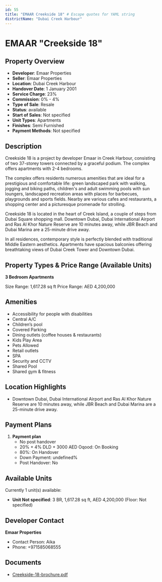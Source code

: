 ```yaml
---
id: 55
title: "EMAAR Creekside 18" # Escape quotes for YAML string
districtName: "Dubai Creek Harbour"
---
```


# EMAAR "Creekside 18"

## Property Overview
- **Developer**: Emaar Properties
- **Seller**: Emaar Properties
- **Location**: Dubai Creek Harbour
- **Handover Date**: 1 January 2001
- **Service Charge**: 23%
- **Commission**: 0% - 4%
- **Type of Sale**: Resale
- **Status**: available
- **Start of Sales**: Not specified
- **Unit Types**: Apartments
- **Finishes**: Semi Furnished
- **Payment Methods**: Not specified

## Description
Creekside 18 is a project by developer Emaar in Creek Harbour, consisting of two 37-storey towers connected by a graceful podium. The complex offers apartments with 2-4 bedrooms.

  The complex offers residents numerous amenities that are ideal for a prestigious and comfortable life: green landscaped park with walking, jogging and biking paths, children's and adult swimming pools with sun loungers, landscaped recreation areas with places for barbecues, playgrounds and sports fields. Nearby are various cafes and restaurants, a shopping center and a picturesque promenade for strolling.

 Creekside 18 is located in the heart of Creek Island, a couple of steps from Dubai Square shopping mall. Downtown Dubai, Dubai International Airport and Ras Al Khor Nature Reserve are 10 minutes away, while JBR Beach and Dubai Marina are a 25-minute drive away.

 In all residences, contemporary style is perfectly blended with traditional Middle Eastern aesthetics. Apartments have spacious balconies offering breathtaking views of Dubai Creek Tower and Downtown Dubai.

## Property Types & Price Range (Available Units)
**3 Bedroom Apartments**

Size Range: 1,617.28 sq ft
Price Range: AED 4,200,000

## Amenities
- Accessibility for people with disabilities
- Central A/C
- Children’s pool
- Covered Parking
- Dining outlets  (coffee houses & restaurants)
- Kids Play Area
- Pets Allowed
- Retail outlets
- SPA
- Security and CCTV
- Shared Pool
- Shared gym & fitness

## Location Highlights
- Downtown Dubai, Dubai International Airport and Ras Al Khor Nature Reserve are 10 minutes away, while JBR Beach and Dubai Marina are a 25-minute drive away.

## Payment Plans
1. **Payment plan**
   - No post handover
   - 20% + 4% DLD + 3000 AED Oqood: On Booking
   - 80%: On Handover
   - Down Payment: undefined%
   - Post Handover: No

## Available Units
Currently 1 unit(s) available:
- **Unit Not specified**: 3 BR, 1,617.28 sq ft, AED 4,200,000 (Floor: Not specified)

## Developer Contact
**Emaar Properties**
- Contact Person: Aika
- Phone: +971585068555

## Documents
- [Creekside-18-brochure.pdf](https://cdn.geniemap.net/2023/06/20/PlUdhOIospFCzVts5pbzAfraSGZoxKgDKmM8fMET.pdf)
